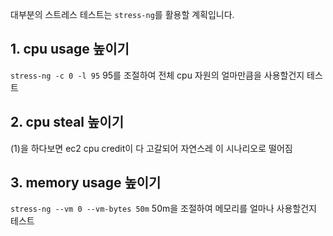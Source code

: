 대부분의 스트레스 테스트는 `stress-ng`를 활용할 계획입니다.

## 1. cpu usage 높이기
`stress-ng -c 0 -l 95` 95를 조절하여 전체 cpu 자원의 얼마만큼을 사용할건지 테스트   

## 2. cpu steal 높이기
(1)을 하다보면 ec2 cpu credit이 다 고갈되어 자연스레 이 시나리오로 떨어짐

## 3. memory usage 높이기
`stress-ng --vm 0 --vm-bytes 50m` 50m을 조절하여 메모리를 얼마나 사용할건지 테스트
